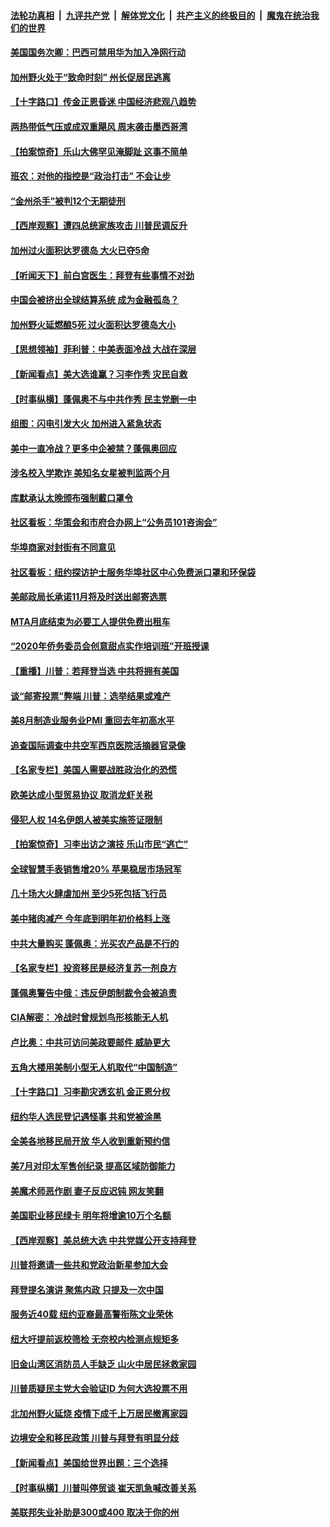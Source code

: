 ####  [法轮功真相](../../../../basic/blob/master/README.md?t=08222303) &nbsp;|&nbsp; [九评共产党](../../../../9ping.md/blob/master/README.md?t=08222303) &nbsp;|&nbsp; [解体党文化](../../../../jtdwh.md/blob/master/README.md?t=08222303)  &nbsp;|&nbsp; [共产主义的终极目的](../../../../gczydzjmd.md/blob/master/README.md?t=08222303) &nbsp;|&nbsp; [魔鬼在统治我们的世界](../../../../mgztzwmdsj.md/blob/master/README.md?t=08222303) 

#### [美国国务次卿：巴西可禁用华为加入净网行动](../pages/nsc412/n12350213.md?t=08222303) 

#### [加州野火处于“致命时刻” 州长促居民逃离](../pages/nsc412/n12350135.md?t=08222303) 

#### [【十字路口】传金正恩昏迷 中国经济悲观八趋势](../pages/nsc412/n12349392.md?t=08222303) 

#### [两热带低气压或成双重飓风 周末袭击墨西哥湾](../pages/nsc412/n12349702.md?t=08222303) 

#### [【拍案惊奇】乐山大佛罕见淹脚趾 这事不简单](../pages/nsc412/n12349649.md?t=08222303) 

#### [班农：对他的指控是“政治打击” 不会让步](../pages/nsc412/n12349324.md?t=08222303) 

#### [“金州杀手”被判12个无期徒刑](../pages/nsc412/n12349714.md?t=08222303) 

#### [【西岸观察】遭四总统家族攻击 川普民调反升](../pages/nsc412/n12349555.md?t=08222303) 

#### [加州过火面积达罗德岛 大火已夺5命](../pages/nsc412/n12349697.md?t=08222303) 

#### [【听闻天下】前白宫医生：拜登有些事情不对劲](../pages/nsc412/n12349515.md?t=08222303) 

#### [中国会被挤出全球结算系统 成为金融孤岛？](../pages/nsc412/n12349350.md?t=08222303) 

#### [加州野火延燃酿5死 过火面积达罗德岛大小](../pages/nsc412/n12349335.md?t=08222303) 

#### [【思想领袖】菲利普：中美表面冷战 大战在深层](../pages/nsc412/n12236849.md?t=08222303) 

#### [【新闻看点】美大选谁赢？习李作秀 灾民自救](../pages/nsc412/n12348932.md?t=08222303) 

#### [【时事纵横】蓬佩奥不与中共作秀 民主党删一中](../pages/nsc412/n12348691.md?t=08222303) 

#### [组图：闪电引发大火 加州进入紧急状态](../pages/nsc412/n12347946.md?t=08222303) 

#### [美中一直冷战？更多中企被禁？蓬佩奥回应](../pages/nsc412/n12348835.md?t=08222303) 

#### [涉名校入学欺诈 美知名女星被判监两个月](../pages/nsc412/n12349010.md?t=08222303) 

#### [库默承认太晚颁布强制戴口罩令](../pages/nsc412/n12349124.md?t=08222303) 

#### [社区看板：华策会和市府合办网上“公务员101咨询会”](../pages/nsc412/n12349081.md?t=08222303) 

#### [华埠商家对封街有不同意见](../pages/nsc412/n12349077.md?t=08222303) 

#### [社区看板：纽约探访护士服务华埠社区中心免费派口罩和环保袋](../pages/nsc412/n12349075.md?t=08222303) 

#### [美邮政局长承诺11月将及时送出邮寄选票](../pages/nsc412/n12348870.md?t=08222303) 

#### [MTA月底结束为必要工人提供免费出租车](../pages/nsc412/n12349050.md?t=08222303) 

#### [“2020年侨务委员会创意甜点实作培训班”开班授课](../pages/nsc412/n12349014.md?t=08222303) 

#### [【重播】川普：若拜登当选 中共将拥有美国](../pages/nsc412/n12348243.md?t=08222303) 

#### [谈“邮寄投票”弊端 川普：选举结果或难产](../pages/nsc412/n12348985.md?t=08222303) 

#### [美8月制造业服务业PMI 重回去年初高水平](../pages/nsc412/n12348804.md?t=08222303) 

#### [追查国际调查中共空军西京医院活摘器官录像](../pages/nsc412/n12348837.md?t=08222303) 

#### [【名家专栏】美国人需要战胜政治化的恐慌](../pages/nsc412/n12348139.md?t=08222303) 

#### [欧美达成小型贸易协议 取消龙虾关税](../pages/nsc412/n12348848.md?t=08222303) 

#### [侵犯人权 14名伊朗人被美实施签证限制](../pages/nsc412/n12348844.md?t=08222303) 

#### [【拍案惊奇】习李出访之演技 乐山市民“逃亡”](../pages/nsc412/n12348737.md?t=08222303) 

#### [全球智慧手表销售增20% 苹果稳居市场冠军](../pages/nsc412/n12348675.md?t=08222303) 

#### [几十场大火肆虐加州 至少5死包括飞行员](../pages/nsc412/n12348528.md?t=08222303) 

#### [美中猪肉减产 今年底到明年初价格料上涨](../pages/nsc412/n12348408.md?t=08222303) 

#### [中共大量购买 蓬佩奥：光买农产品是不行的](../pages/nsc412/n12348404.md?t=08222303) 

#### [【名家专栏】投资移民是经济复苏一剂良方](../pages/nsc412/n12348182.md?t=08222303) 

#### [蓬佩奥警告中俄：违反伊朗制裁令会被追责](../pages/nsc412/n12348204.md?t=08222303) 

#### [CIA解密： 冷战时曾规划鸟形核能无人机](../pages/nsc412/n12347720.md?t=08222303) 

#### [卢比奥：中共可访问美政要邮件 威胁更大](../pages/nsc412/n12348195.md?t=08222303) 

#### [五角大楼用美制小型无人机取代“中国制造”](../pages/nsc412/n12347938.md?t=08222303) 

#### [【十字路口】习李勘灾透玄机 金正恩分权](../pages/nsc412/n12346968.md?t=08222303) 

#### [纽约华人选民登记遇怪事 共和党被涂黑](../pages/nsc412/n12347285.md?t=08222303) 

#### [全美各地移民局开放 华人收到重新预约信](../pages/nsc412/n12347169.md?t=08222303) 

#### [美7月对印太军售创纪录 提高区域防御能力](../pages/nsc412/n12347769.md?t=08222303) 

#### [美魔术师恶作剧 妻子反应迟钝 网友笑翻](../pages/nsc412/n12347512.md?t=08222303) 

#### [美国职业移民绿卡 明年将增逾10万个名额](../pages/nsc412/n12347411.md?t=08222303) 

#### [【西岸观察】美总统大选 中共党媒公开支持拜登](../pages/nsc412/n12347067.md?t=08222303) 

#### [川普将邀请一些共和党政治新星参加大会](../pages/nsc412/n12346970.md?t=08222303) 

#### [拜登提名演讲 聚焦内政 只提及一次中国](../pages/nsc412/n12347070.md?t=08222303) 

#### [服务近40载 纽约亚裔最高警衔陈文业荣休](../pages/nsc412/n12347160.md?t=08222303) 

#### [纽大吁提前返校筛检  无奈校内检测点规矩多](../pages/nsc412/n12347230.md?t=08222303) 

#### [旧金山湾区消防员人手缺乏   山火中居民拯救家园](../pages/nsc412/n12347172.md?t=08222303) 

#### [川普质疑民主党大会验证ID 为何大选投票不用](../pages/nsc412/n12347021.md?t=08222303) 

#### [北加州野火延烧 疫情下成千上万居民撤离家园](../pages/nsc412/n12347025.md?t=08222303) 

#### [边境安全和移民政策 川普与拜登有明显分歧](../pages/nsc412/n12346842.md?t=08222303) 

#### [【新闻看点】美国给世界出题：三个选择](../pages/nsc412/n12346451.md?t=08222303) 

#### [【时事纵横】川普叫停贸谈 崔天凯急喊改善关系](../pages/nsc412/n12346117.md?t=08222303) 

#### [美联邦失业补助是300或400 取决于你的州](../pages/nsc412/n12346782.md?t=08222303) 

